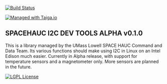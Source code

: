 <!-- Replace the below line with your own Travis-CI build label. -->
[![Build Status](https://travis-ci.org/SpaceHAUC-Command-and-Data-Handling/SPACEHAUC-I2C-dev.svg?branch=master)](https://travis-ci.org/SpaceHAUC-Command-and-Data-Handling/SPACEHAUC-I2C-dev)

[![Managed with Taiga.io](https://camo.githubusercontent.com/eec9589abe09569dc4a1706b36527b49051b89db/68747470733a2f2f696d672e736869656c64732e696f2f62616467652f6d616e61676564253230776974682d54616967612e696f2d677265656e2e737667)](https://taiga.io "Managed with Taiga.io")

## SPACEHAUC I2C DEV TOOLS ALPHA v0.1.0

This is a library managed by the UMass Lowell SPACE HAUC Command and Data Team. Its various functions should make using I2C in Linux on an Intel Edison much easier. Currently in Alpha release, with support for temperature sensors and a magnetometer only. More sensors are planned in the future.

[![LGPL License](http://linux-blog.org/wp-content/uploads/2013/02/LGPL-3-Logo.jpg)](https://www.gnu.org/licenses/lgpl.txt)
